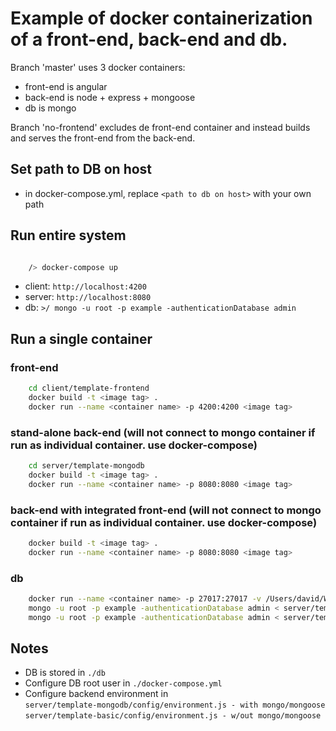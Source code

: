 # Example of docker containerization of a front-end, back-end and db.

Branch 'master' uses 3 docker containers:
* front-end is angular
* back-end is node + express + mongoose
* db is mongo

Branch 'no-frontend' excludes de front-end container and instead builds and serves the front-end from the back-end.

## Set path to DB on host
* in docker-compose.yml, replace ```<path to db on host>``` with your own path

## Run entire system

```bash

    /> docker-compose up

```

* client: ```http://localhost:4200```
* server: ```http://localhost:8080```
* db: ```>/ mongo -u root -p example -authenticationDatabase admin```

## Run a single container

### front-end

```bash
    cd client/template-frontend
    docker build -t <image tag> .
    docker run --name <container name> -p 4200:4200 <image tag>
```

### stand-alone back-end (will not connect to mongo container if run as individual container. use docker-compose)

```bash
    cd server/template-mongodb
    docker build -t <image tag> .
    docker run --name <container name> -p 8080:8080 <image tag>
```

### back-end with integrated front-end (will not connect to mongo container if run as individual container. use docker-compose)

```bash
    docker build -t <image tag> .
    docker run --name <container name> -p 8080:8080 <image tag>
```

### db

```bash
    docker run --name <container name> -p 27017:27017 -v /Users/david/Workspace/testMeanDocker/db:/data/db -e MONGO_INITDB_ROOT_USERNAME=root -e MONGO_INITDB_ROOT_PASSWORD=example mongo:3.4.18-jessie
    mongo -u root -p example -authenticationDatabase admin < server/template-mongodb/scripts/createDatabase.js
    mongo -u root -p example -authenticationDatabase admin < server/template-mongodb/scripts/populateDatabase.js
```

## Notes

* DB is stored in ```./db```
* Configure DB root user in ```./docker-compose.yml```
* Configure backend environment in\
    ```server/template-mongodb/config/environment.js - with mongo/mongoose```\
    ```server/template-basic/config/environment.js - w/out mongo/mongoose```